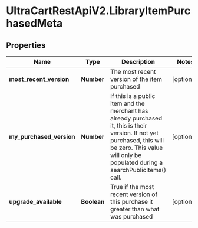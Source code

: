 # UltraCartRestApiV2.LibraryItemPurchasedMeta

## Properties

Name | Type | Description | Notes
------------ | ------------- | ------------- | -------------
**most_recent_version** | **Number** | The most recent version of the item purchased | [optional] 
**my_purchased_version** | **Number** | If this is a public item and the merchant has already purchased it, this is their version.  If not yet purchased, this will be zero.  This value will only be populated during a searchPublicItems() call. | [optional] 
**upgrade_available** | **Boolean** | True if the most recent version of this purchase it greater than what was purchased | [optional] 


